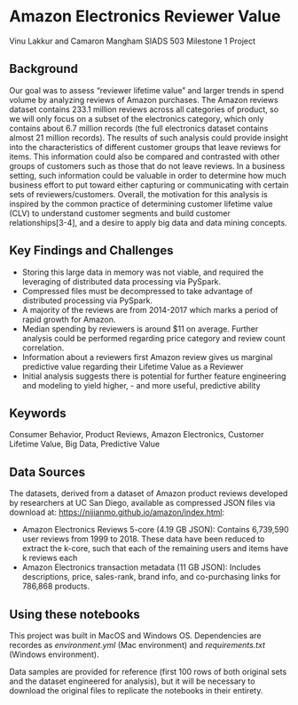 # Amazon Electronics Reviewer Value 
Vinu Lakkur and Camaron Mangham SIADS 503 Milestone 1 Project

## Background
Our goal was to assess “reviewer lifetime value” and larger trends in spend volume by analyzing reviews of Amazon purchases. The Amazon reviews dataset contains 233.1 million reviews across all categories of product, so we will only focus on a subset of the electronics category, which only contains about 6.7 million records (the full electronics dataset contains almost 21 million records). The results of such analysis could provide insight into the characteristics of different customer groups that leave reviews for items. This information could also be compared and contrasted with other groups of customers such as those that do not leave reviews. In a business setting, such information could be valuable in order to determine how much business effort to put toward either capturing or communicating with certain sets of reviewers/customers. Overall, the motivation for this analysis is inspired by the common practice of determining customer lifetime value (CLV) to understand customer segments and build customer relationships[3-4], and a desire to apply big data and data mining concepts.


## Key Findings and Challenges
- Storing this large data in memory was not viable, and required the leveraging of distributed data processing via PySpark.
- Compressed files must be decompressed to take advantage of distributed processing via PySpark.
- A majority of the reviews are from 2014-2017 which marks a period of rapid growth for Amazon.
- Median spending by reviewers is around $11 on average. Further analysis could be performed regarding price category and review count correlation. 
- Information about a reviewers first Amazon review gives us marginal predictive value regarding their Lifetime Value as a Reviewer
- Initial analysis suggests there is potential for further feature engineering and modeling to yield higher, - and more useful, predictive ability 

## Keywords 
Consumer Behavior, Product Reviews, Amazon Electronics, Customer Lifetime Value, Big Data, Predictive Value


## Data Sources
The datasets, derived from a dataset of Amazon product reviews developed by researchers at UC San Diego, available as compressed JSON files via download at: https://nijianmo.github.io/amazon/index.html:

- Amazon Electronics Reviews 5-core (4.19 GB JSON): Contains 6,739,590 user reviews from 1999 to 2018. These data have been reduced to extract the k-core, such that each of the remaining users and items have k reviews each 
- Amazon Electronics transaction metadata (11 GB JSON): Includes descriptions, price, sales-rank, brand info, and co-purchasing links for 786,868 products.

## Using these notebooks
This project was built in MacOS and Windows OS. Dependencies are recordes as *environment.yml* (Mac environment) and *requirements.txt* (Windows environment). 

Data samples are provided for reference (first 100 rows of both original sets and the dataset engineered for analysis), but it will be necessary to download the original files to replicate the notebooks in their entirety.